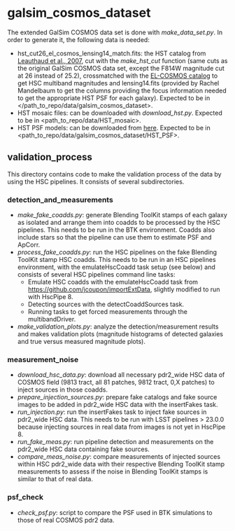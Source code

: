# galsim_cosmos_dataset

The extended GalSim COSMOS data set is done with _make_data_set.py_. In order to generate it, the following data is needed:
* hst_cut26_el_cosmos_lensing14_match.fits: the HST catalog from [Leauthaud et al., 2007](https://ui.adsabs.harvard.edu/abs/2007ApJS..172..219L/abstract), cut with the _make_hst_cut_ function (same cuts as the original GalSim COSMOS data set, except the F814W magnitude cut at 26 instead of 25.2), crossmatched with the [EL-COSMOS catalog](https://ui.adsabs.harvard.edu/abs/2020MNRAS.494..199S/abstract) to get HSC multiband magnitudes and lensing14.fits (provided by Rachel Mandelbaum to get the columns providing the focus information needed to get the appropriate HST PSF for each galaxy). Expected to be in </path_to_repo/data/galsim_cosmos_dataset>.
* HST mosaic files: can be downloaded with _download_hst.py_. Expected to be in <path_to_repo/data/HST_mosaic>.
* HST PSF models: can be downloaded from [here](http://www.astro.dur.ac.uk/~rjm/acs/PSF/). Expected to be in <path_to_repo/data/galsim_cosmos_dataset/HST_PSF>.


## validation_process

This directory contains code to make the validation process of the data by using the HSC pipelines. It consists of several subdirectories.

### detection_and_measurements
* _make_fake_coadds.py_: generate Blending ToolKit stamps of each galaxy as isolated and arrange them into coadds to be processed by the HSC pipelines. This needs to be run in the BTK environment. Coadds also include stars so that the pipeline can use them to estimate PSF and ApCorr.
* _process_fake_coadds.py_: run the HSC pipelines on the fake Blending ToolKit stamp HSC coadds. This needs to be run in an HSC pipelines environment, with the emulateHscCoadd task setup (see below) and consists of several HSC pipelines command line tasks:
    *  Emulate HSC coadds with the emulateHscCoadd task from https://github.com/jcoupon/importExtData, slightly modified to run with HscPipe 8.
    *  Detecting sources with the detectCoaddSources task.
    *  Running tasks to get forced measurements through the multibandDriver.
* _make_validation_plots.py_: analyze the detection/measurement results and makes validation plots (magnitude histograms of detected galaxies and true versus measured magnitude plots).

### measurement_noise
* _download_hsc_data.py_: download all necessary pdr2_wide HSC data of COSMOS field (9813 tract, all 81 patches, 9812 tract, 0,X patches) to inject sources in those coadds.
* _prepare_injection_sources.py_: prepare fake catalogs and fake source images to be added in pdr2_wide HSC data with the insertFakes task.
* _run_injection.py_: run the insertFakes task to inject fake sources in pdr2_wide HSC data. This needs to be run with LSST pipelines > 23.0.0 because injecting sources in real data from images is not yet in HscPipe 8.
* _run_fake_meas.py_: run pipeline detection and measurements on the pdr2_wide HSC data containing fake sources.
* _compare_meas_noise.py_: compare measurements of injected sources within HSC pdr2_wide data with their respective Blending ToolKit stamp measurements to assess if the noise in Blending ToolKit stamps is similar to that of real data.

### psf_check
* _check_psf.py_: script to compare the PSF used in BTK simulations to those of real COSMOS pdr2 data.
